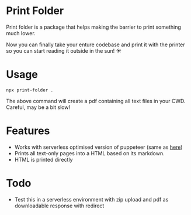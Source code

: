 # Print Folder

Print folder is a package that helps making the barrier to print something much lower.

Now you can finally take your enture codebase and print it with the printer so you can start reading it outside in the sun! ☀️

# Usage

`npx print-folder .`

The above command will create a pdf containing all text files in your CWD. Careful, may be a bit slow!

# Features

- Works with serverless optimised version of puppeteer (same as [here](https://www.umuttufanoglu.dev/blog/using-puppeteer-in-nextjs))
- Prints all text-only pages into a HTML based on its markdown.
- HTML is printed directly

# Todo

- Test this in a serverless environment with zip upload and pdf as downloadable response with redirect
